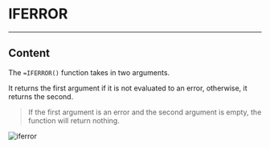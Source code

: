 ﻿---
author: Stefan-Stojanovic

type: normal

category: how-to

links:
  - '[IFERROR](https://support.google.com/docs/answer/3093304){documentation}'

---

# IFERROR

---
## Content

The `=IFERROR()` function takes in two arguments.

It returns the first argument if it is not evaluated to an error, otherwise, it returns the second.

> If the first argument is an error and the second argument is empty, the function will return nothing.

![iferror](https://img.enkipro.com/0a9a45fcc8d817934b1265f830d0659f.png)
